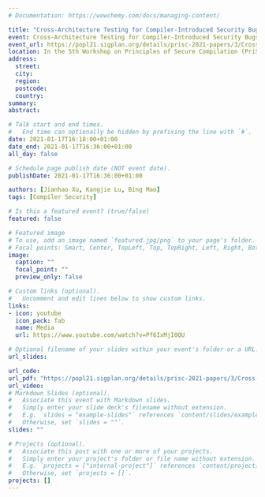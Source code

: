 ```yaml
---
# Documentation: https://wowchemy.com/docs/managing-content/

title: "Cross-Architecture Testing for Compiler-Introduced Security Bugs"
event: Cross-Architecture Testing for Compiler-Introduced Security Bugs
event_url: https://popl21.sigplan.org/details/prisc-2021-papers/3/Cross-Architecture-Testing-for-Compiler-Introduced-Security-Bugs
location: In the 5th Workshop on Principles of Secure Compilation (PriSC'21), co-located with POPL'21. Online
address:
  street:
  city:
  region:
  postcode:
  country:
summary:
abstract:

# Talk start and end times.
#   End time can optionally be hidden by prefixing the line with `#`.
date: 2021-01-17T16:18:00+01:00
date_end: 2021-01-17T16:36:00+01:00
all_day: false

# Schedule page publish date (NOT event date).
publishDate: 2021-01-17T16:36:00+01:00

authors: [Jianhao Xu, Kangjie Lu, Bing Mao]
tags: [Compiler Security]

# Is this a featured event? (true/false)
featured: false

# Featured image
# To use, add an image named `featured.jpg/png` to your page's folder. 
# Focal points: Smart, Center, TopLeft, Top, TopRight, Left, Right, BottomLeft, Bottom, BottomRight.
image:
  caption: ""
  focal_point: ""
  preview_only: false

# Custom links (optional).
#   Uncomment and edit lines below to show custom links.
links:
- icon: youtube
  icon_pack: fab
  name: Media
  url: https://www.youtube.com/watch?v=Pf6IxMjI0QU

# Optional filename of your slides within your event's folder or a URL.
url_slides:

url_code:
url_pdf: "https://popl21.sigplan.org/details/prisc-2021-papers/3/Cross-Architecture-Testing-for-Compiler-Introduced-Security-Bugs"
url_video:
# Markdown Slides (optional).
#   Associate this event with Markdown slides.
#   Simply enter your slide deck's filename without extension.
#   E.g. `slides = "example-slides"` references `content/slides/example-slides.md`.
#   Otherwise, set `slides = ""`.
slides: ""

# Projects (optional).
#   Associate this post with one or more of your projects.
#   Simply enter your project's folder or file name without extension.
#   E.g. `projects = ["internal-project"]` references `content/project/deep-learning/index.md`.
#   Otherwise, set `projects = []`.
projects: []
---
```

